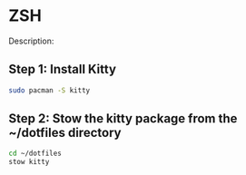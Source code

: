 # ZSH

Description:


## Step 1: Install Kitty 

```bash
sudo pacman -S kitty 
```

## Step 2: Stow the kitty package from the ~/dotfiles directory

```bash
cd ~/dotfiles
stow kitty
```

